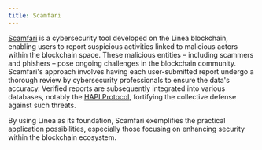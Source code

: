 ```yaml
---
title: Scamfari
---
```


[Scamfari](https://scamfari.com) is a cybersecurity tool developed on the Linea blockchain, enabling users to report suspicious activities linked to malicious actors within the blockchain space. These malicious entities – including scammers and phishers – pose ongoing challenges in the blockchain community. Scamfari's approach involves having each user-submitted report undergo a thorough review by cybersecurity professionals to ensure the data's accuracy. Verified reports are subsequently integrated into various databases, notably the [HAPI Protocol](https://hapi.one), fortifying the collective defense against such threats.

By using Linea as its foundation, Scamfari exemplifies the practical application possibilities, especially those focusing on enhancing security within the blockchain ecosystem.
